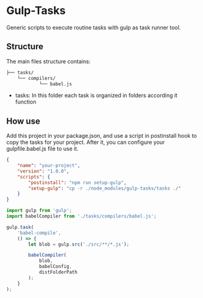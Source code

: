 # Gulp-Tasks
Generic scripts to execute routine tasks with gulp as task runner tool.

## Structure
The main files structure contains:

```md
├── tasks/
    └── compilers/
            └── babel.js
```

- tasks: In this folder each task is organized in folders according it function

## How use
Add this project in your package.json, and use a script in postinstall hook to copy the tasks for your project. After it, you can configure your gulpfile.babel.js file to use it.

```json
{
    "name": "your-project",
    "version": "1.0.0",
    "scripts": {
        "postinstall": "npm run setup-gulp",
        "setup-gulp": "cp -r ./node_modules/gulp-tasks/tasks ./"
    }
}
```

```js
import gulp from 'gulp';
import babelCompiler from './tasks/compilers/babel.js';

gulp.task(
    'babel-compile',
    () => {
        let blob = gulp.src('./src/**/*.js');

        babelCompiler(
            blob,
            babelConfig,
            distFolderPath
        );
    }
);
```
